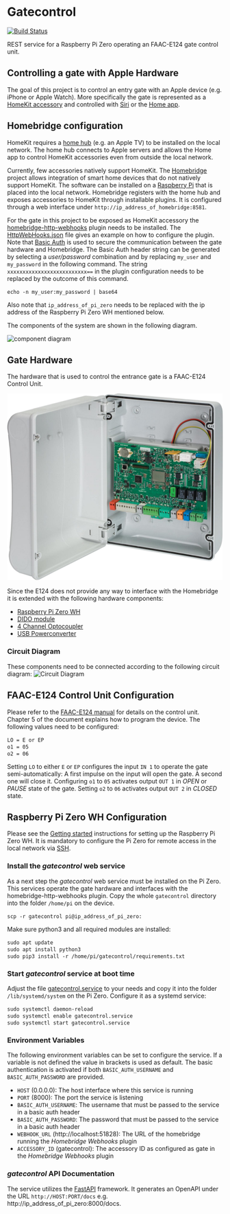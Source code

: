 # Gatecontrol

[![Build Status](https://app.travis-ci.com/owahlen/gatecontrol.svg?branch=main)](https://app.travis-ci.com/owahlen/gatecontrol)

REST service for a Raspberry Pi Zero operating an FAAC-E124 gate control unit.

## Controlling a gate with Apple Hardware
The goal of this project is to control an entry gate with an Apple device (e.g. iPhone or Apple Watch).
More specifically the gate is represented as a [HomeKit accessory](https://www.apple.com/ios/home)
and controlled with [Siri](https://www.apple.com/siri) or the
[Home app](https://apps.apple.com/de/app/home/id1110145103).

## Homebridge configuration
HomeKit requires a [home hub](https://support.apple.com/en-gb/HT207057) (e.g. an Apple TV)
to be installed on the local network.
The home hub connects to Apple servers and allows the Home app to control HomeKit accessories even
from outside the local network.

Currently, few accessories natively support HomeKit.
The [Homebridge](https://homebridge.io) project allows integration of smart home devices
that do not natively support HomeKit. The software can be installed on a
[Raspberry Pi](https://www.raspberrypi.org/products/raspberry-pi-4-model-b)
that is placed into the local network.
Homebridge registers with the home hub and exposes accessories to HomeKit through installable plugins.
It is configured through a web interface under `http://ip_address_of_homebridge:8581`.

For the gate in this project to be exposed as HomeKit accessory the
[homebridge-http-webhooks](https://github.com/benzman81/homebridge-http-webhooks) plugin
needs to be installed. The
[HttpWebHooks.json](documentation/HttpWebHooks.json) file
gives an example on how to configure the plugin.
Note that [Basic Auth](https://en.wikipedia.org/wiki/Basic_access_authentication) is used to secure the communication
between the gate hardware and Homebridge. The Basic Auth header string can be generated by
selecting a _user/password_ combination and by replacing `my_user` and `my_password` in the following command.
The string `xxxxxxxxxxxxxxxxxxxxxxxxxx==` in the plugin configuration needs to be replaced
by the outcome of this command.
```
echo -n my_user:my_password | base64
```
Also note that `ip_address_of_pi_zero` needs to be replaced with the ip address
of the Raspberry Pi Zero WH mentioned below.

The components of the system are shown in the following diagram.

![component diagram](http://www.plantuml.com/plantuml/proxy?cache=no&src=https://raw.github.com/owahlen/gatecontrol/main/documentation/architecture.puml)

## Gate Hardware
The hardware that is used to control the entrance gate is a FAAC-E124 Control Unit.

![FAAC-E124 Control Unit](documentation/e124.png)

Since the E124 does not provide any way to interface with the Homebridge it is extended with the following
hardware components:
* [Raspberry Pi Zero WH](https://www.amazon.de/Raspberry-Pi-Zero-WH/dp/B07BHMRTTY)
* [DIDO module](https://www.amazon.de/Modul-Digital-Output-Module-Raspberry/dp/B07KZQCS38)
* [4 Channel Optocoupler](https://www.amazon.de/gp/product/B07Y8LFJBT)
* [USB Powerconverter](https://www.amazon.de/gp/product/B07XT8V97Y)

### Circuit Diagram
These components need to be connected according to the following circuit diagram:
![Circuit Diagram](documentation/circuit-diagram.png)

## FAAC-E124 Control Unit Configuration
Please refer to the [FAAC-E124 manual](http://www.faac.co.uk/productfiles/245_Manual_rad0ADBE.pdf)
for details on the control unit. Chapter 5 of the document explains how to program the device.
The following values need to be configured:
```
LO = E or EP
o1 = 05
o2 = 06
```

Setting `LO` to either `E` or `EP` configures the input `IN 1` to operate the gate semi-automatically:
A first impulse on the input will open the gate. A second one will close it.
Configuring `o1` to `05` activates output `OUT 1` in _OPEN_ or _PAUSE_ state of the gate.
Setting `o2` to `06` activates output `OUT 2` in _CLOSED_ state.

## Raspberry Pi Zero WH Configuration
Please see the [Getting started](https://www.raspberrypi.org/products/raspberry-pi-zero-w)
instructions for setting up the Raspberry Pi Zero WH.
It is mandatory to configure the Pi Zero for remote access in the local network via
[SSH](https://www.raspberrypi.org/documentation/computers/remote-access.html).

### Install the _gatecontrol_ web service
As a next step the _gatecontrol_ web service must be installed on the Pi Zero.
This services operate the gate hardware and interfaces with the homebridge-http-webhooks plugin.
Copy the whole `gatecontrol` directory into the folder `/home/pi` on the device.
```
scp -r gatecontrol pi@ip_address_of_pi_zero:
```

Make sure python3 and all required modules are installed:
```
sudo apt update
sudo apt install python3
sudo pip3 install -r /home/pi/gatecontrol/requirements.txt
```

### Start _gatecontrol_ service at boot time
Adjust the file [gatecontrol.service](documentation/gatecontrol.service)
to your needs and copy it into the folder `/lib/systemd/system` on the Pi Zero.
Configure it as a systemd service:
```
sudo systemctl daemon-reload
sudo systemctl enable gatecontrol.service
sudo systemctl start gatecontrol.service
```

### Environment Variables
The following environment variables can be set to configure the service.
If a variable is not defined the value in brackets is used as default.
The basic authentication is activated if both `BASIC_AUTH_USERNAME` and `BASIC_AUTH_PASSWORD` are provided.

* `HOST` (0.0.0.0): The host interface where this service is running
* `PORT` (8000): The port the service is listening
* `BASIC_AUTH_USERNAME`: The username that must be passed to the service in a basic auth header
* `BASIC_AUTH_PASSWORD`: The password that must be passed to the service in a basic auth header
* `WEBHOOK_URL` (http://localhost:51828): The URL of the homebridge running the _Homebridge Webhooks_ plugin
* `ACCESSORY_ID` (gatecontrol): The accessory ID as configured as gate in the _Homebridge Webhooks_ plugin

### _gatecontrol_ API Documentation
The service utilizes the [FastAPI](https://fastapi.tiangolo.com/) framework.
It generates an OpenAPI under the URL `http://HOST:PORT/docs` e.g. http://ip_address_of_pi_zero:8000/docs.
